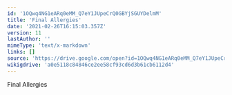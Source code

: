 ```yaml
---
id: '1OQwq4NG1eARq0eMM_Q7eY1JUpeCrQ0GBYjSGUYDelmM'
title: 'Final Allergies'
date: '2021-02-26T16:15:03.357Z'
version: 11
lastAuthor: ''
mimeType: 'text/x-markdown'
links: []
source: 'https://drive.google.com/open?id=1OQwq4NG1eARq0eMM_Q7eY1JUpeCrQ0GBYjSGUYDelmM'
wikigdrive: 'a0e5118c84846ce2ee58cf93cd6d3b61cb6112d4'
---
```

Final Allergies
